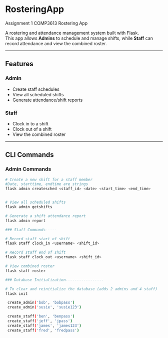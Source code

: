 # RosteringApp
Assignment 1 COMP3613 Rostering App

A rostering and attendance management system built with Flask.  
This app allows **Admins** to schedule and manage shifts, while **Staff** can record attendance and view the combined roster.

---

## Features

### Admin
- Create staff schedules
- View all scheduled shifts
- Generate attendance/shift reports

### Staff
- Clock in to a shift
- Clock out of a shift
- View the combined roster

---

## CLI Commands

### Admin Commands
```bash
# Create a new shift for a staff member
#Date, starttime, endtime are strings
flask admin createsched <staff_id> <date> <start_time> <end_time>


# View all scheduled shifts
flask admin getshifts

# Generate a shift attendance report
flask admin report

### Staff Commands-----

# Record staff start of shift
flask staff clock_in <username> <shift_id>

# Record staff end of shift
flask staff clock_out <username> <shift_id>

# View combined roster
flask staff roster

### Database Initialization-----------------

# To clear and reinitialize the database (adds 2 admins and 4 staff)
flask init 

 create_admin('bob', 'bobpass')
 create_admin('susie', 'susie123')

 create_staff('ben', 'benpass')
 create_staff('jeff', 'jpass')
 create_staff('james', 'james123')
 create_staff('fred', 'fredpass')
